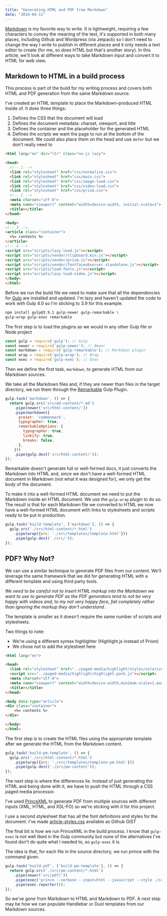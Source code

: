 ```yaml
---
title: "Generating HTML and PDF from Markdown"
date: "2019-04-11"
---
```


[Markdown](https://en.wikipedia.org/wiki/Markdown) is my favorite way to write. It is lightweight, requiring a few characters to convey the meaning of the text, it's supported in both many places, including Github and Wordpress (via Jetpack) so I don't need to change the way I write to publish in different places and it only needs a text editor to create (for me, so does HTML but that's another story). In this article, we'll look at different ways to take Markdown input and convert it to HTML for web view.

## Markdown to HTML in a build process

This process is part of the build for my writing process and covers both HTML and PDF generation from the same Markdown source.

I've created an HTML template to place the Markdown-produced HTML Inside of. It does three things:

1. Defines the CSS that the document will load
2. Defines the document metadata: charset, viewport, and title
3. Defines the container and the placeholder for the generated HTML
4. Defines the scripts we want the page to run at the bottom of the document. We could also place them on the head and use `defer` but we don't really need to

```html
<html lang="en" dir="ltr" class="no-js lazy">

<head>
  <!-- 1 -->
  <link rel="stylesheet" href="css/normalize.css">
  <link rel="stylesheet" href="css/main.css">
  <link rel="stylesheet" href="css/image-load.css">
  <link rel="stylesheet" href="css/video-load.css">
  <link rel="stylesheet" href="css/prism.css">
  <!-- 2 -->
  <meta charset="utf-8">
  <meta name="viewport" content="width=device-width, initial-scale=1">
  <title></title>
</head>

<body>
<!-- 3 -->
<article class="container">
  <%= contents %>
</article>
<!-- 4 -->
<script src="scripts/lazy-load.js"></script>
<script src="scripts/vendor/clipboard.min.js"></script>
<script src="scripts/vendor/prism.js"></script>
<script src="scripts/vendor/fontfaceobserver.standalone.js"></script>
<script src="scripts/load-fonts.js"></script>
<script src="scripts/lazy-load-video.js"></script>
</body>
</html>
```

Before we run the build file we need to make sure that all the dependencies for [Gulp](https://gulpjs.com/) are installed and updated. I'm lazy and haven't updated the code to work with Gulp 4.0 so I'm sticking to 3.9 for this example.

```bash
npm install gulp@3.9.1 gulp-newer gulp-remarkable \
gulp-wrap gulp-exec remarkable
```

The first step is to load the plugins as we would in any other Gulp file or Node project

```js
const gulp = require('gulp'); // Gulp
const newer = require('gulp-newer'); // Newer
const markdown = require('gulp-remarkable'); // Markdown plugin
const wrap = require('gulp-wrap'); // Wrap
const exec = require('gulp-exec'); // Exec
```

Then we define the first task, `markdown`, to generate HTML from our Markdown sources.

We take all the Markdown files and, if they are newer than files in the target directory, we run them through the [Remarkable](https://github.com/jonschlinkert/remarkable) Gulp Plugin.

```js
gulp.task('markdown', () => {
  return gulp.src('src/md-content/*.md')
    .pipe(newer('src/html-content/'))
    .pipe(markdown({
      preset: 'commonmark',
      typographer: true,
      remarkableOptions: {
        typographer: true,
        linkify: true,
        breaks: false,
      },
    }))
    .pipe(gulp.dest('src/html-content/'));
});
```

Remarkable doesn't generate full or well-formed docs, it just converts the Markdown into HTML and, since we don't have a well-formed HTML document in Markdown (not what it was designed for), we only get the body of the document.

To make it into a well-formed HTML document we need to put the Markdown inside an HTML document. We use the `gulp-wrap` plugin to do so. The result is that for each Markdown file we converted to HTML we now have a well-formed HTML document with links to stylesheets and scripts ready to be put in production.

```js
gulp.task('build-template', ['markdown'], () => {
  gulp.src('./src/html-content/*.html')
    .pipe(wrap({src: './src/templates/template.html'}))
    .pipe(gulp.dest('./src/'));
});
```

## PDF? Why Not?

We can use a similar technique to generate PDF files from our content. We'll leverage the same framework that we did for generating HTML with a different template and using third party tools.

_We need to be careful not to insert HTML markup into the Markdown we want to use to generate PDF as the PDF generators tend to not be very happy with videos and, to my not very happy face, fail completely rather than ignoring the markup they don't understand._

The template is smaller as it doesn't require the same number of scripts and stylesheets.

Two things to note:

- We're using a different syntax highlighter (Highlight.js instead of Prism)
- We chose not to add the stylesheet here

```html
<html lang="en">

<head>
  <link rel="stylesheet" href="../paged-media/highlight/styles/solarized-light.css">
  <script src="../paged-media/highlight/highlight.pack.js"></script>
  <meta charset="utf-8">
  <meta name="viewport" content="width=device-width,minimum-scale=1,maximum-scale=1">
  <title></title>
</head>

<body data-type="article">
<div class="container">
    <%= contents %>
</div>

</body>
</html>
```

The first step is to create the HTML files using the appropriate template after we generate the HTML from the Markdown content.

```js
gulp.task('build-pm-template', () => {
  gulp.src('./src/html-content/*.html')
    .pipe(wrap({src: './src/templates/template-pm.html'}))
    .pipe(gulp.dest('./src/pm-content'));
});
```

The next step is where the differences lie. Instead of just generating the HTML and being done with it, we have to push the HTML through a CSS paged media processor.

I've used [PrinceXML](https://www.princexml.com/) to generate PDF from multiple sources with different inputs (XML, HTML, and XSL-FO) so we're sticking with it for this project.

I use a second stylesheet that has all the font definitions and styles for the document. I've made [article-styles.css](https://gist.github.com/caraya/8d12c8bbfb07681b4d5b56dfeecc88bc) available as Github GIST

The final bit is how we run PrinceXML in the build process. I know that `gulp-exec` is not well liked in the Gulp community but none of the alternatives I've found don't do quite what I needed to, so `gulp-exec` it is.

The idea is that, for each file in the source directory, we run prince with the command given.

```js
gulp.task('build-pdf', ['build-pm-template'], () => {
  return gulp.src('./src/pm-content/*.html')
    .pipe(newer('src/pdf/'))
    .pipe(exec('prince --verbose --input=html --javascript --style ./src/css/article-styles.css <%= file.path %> '))
    .pipe(exec.reporter());
});
```

So we've gone from Markdown to HTML and Markdown to PDF. A next step may be how we can populate Handlebar or Dust templates from our Markdown sources.
